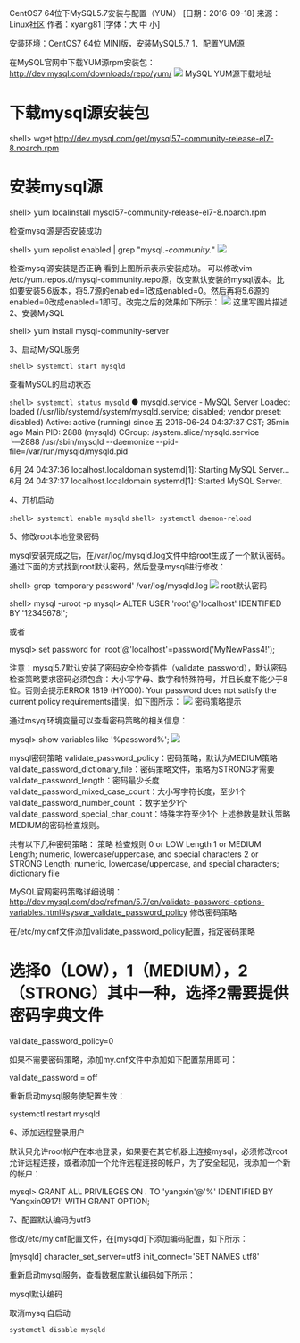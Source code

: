 CentOS7 64位下MySQL5.7安装与配置（YUM）
[日期：2016-09-18] 	来源：Linux社区  作者：xyang81 	[字体：大 中 小]

安装环境：CentOS7 64位 MINI版，安装MySQL5.7
1、配置YUM源

在MySQL官网中下载YUM源rpm安装包：http://dev.mysql.com/downloads/repo/yum/
![](assets/markdown-img-paste-20171027181342956.png)
MySQL YUM源下载地址

# 下载mysql源安装包
shell> wget http://dev.mysql.com/get/mysql57-community-release-el7-8.noarch.rpm
# 安装mysql源
shell> yum localinstall mysql57-community-release-el7-8.noarch.rpm

检查mysql源是否安装成功

shell> yum repolist enabled | grep "mysql.*-community.*"
![](assets/markdown-img-paste-20171027181355562.png)

检查mysql源安装是否正确
看到上图所示表示安装成功。
可以修改vim /etc/yum.repos.d/mysql-community.repo源，改变默认安装的mysql版本。比如要安装5.6版本，将5.7源的enabled=1改成enabled=0。然后再将5.6源的enabled=0改成enabled=1即可。改完之后的效果如下所示：
![](assets/markdown-img-paste-20171027181416588.png)
这里写图片描述
2、安装MySQL

shell> yum install mysql-community-server

3、启动MySQL服务

`shell> systemctl start mysqld`

查看MySQL的启动状态

`shell> systemctl status mysqld`
● mysqld.service - MySQL Server
   Loaded: loaded (/usr/lib/systemd/system/mysqld.service; disabled; vendor preset: disabled)
   Active: active (running) since 五 2016-06-24 04:37:37 CST; 35min ago
 Main PID: 2888 (mysqld)
   CGroup: /system.slice/mysqld.service
           └─2888 /usr/sbin/mysqld --daemonize --pid-file=/var/run/mysqld/mysqld.pid

6月 24 04:37:36 localhost.localdomain systemd[1]: Starting MySQL Server...
6月 24 04:37:37 localhost.localdomain systemd[1]: Started MySQL Server.

4、开机启动

`shell> systemctl enable mysqld`
`shell> systemctl daemon-reload`

5、修改root本地登录密码

mysql安装完成之后，在/var/log/mysqld.log文件中给root生成了一个默认密码。通过下面的方式找到root默认密码，然后登录mysql进行修改：

shell> grep 'temporary password' /var/log/mysqld.log
![](assets/markdown-img-paste-20171027181430345.png)
root默认密码

shell> mysql -uroot -p
mysql> ALTER USER 'root'@'localhost' IDENTIFIED BY '12345678!';

或者

mysql> set password for 'root'@'localhost'=password('MyNewPass4!');

注意：mysql5.7默认安装了密码安全检查插件（validate_password），默认密码检查策略要求密码必须包含：大小写字母、数字和特殊符号，并且长度不能少于8位。否则会提示ERROR 1819 (HY000): Your password does not satisfy the current policy requirements错误，如下图所示：
![](assets/markdown-img-paste-20171027181449491.png)
密码策略提示

通过msyql环境变量可以查看密码策略的相关信息：

mysql> show variables like '%password%';
![](assets/markdown-img-paste-2017102718145926.png)

mysql密码策略
validate_password_policy：密码策略，默认为MEDIUM策略
validate_password_dictionary_file：密码策略文件，策略为STRONG才需要
validate_password_length：密码最少长度
validate_password_mixed_case_count：大小写字符长度，至少1个
validate_password_number_count ：数字至少1个
validate_password_special_char_count：特殊字符至少1个
上述参数是默认策略MEDIUM的密码检查规则。

共有以下几种密码策略：
策略	检查规则
0 or LOW 	Length
1 or MEDIUM 	Length; numeric, lowercase/uppercase, and special characters
2 or STRONG 	Length; numeric, lowercase/uppercase, and special characters; dictionary file

MySQL官网密码策略详细说明：http://dev.mysql.com/doc/refman/5.7/en/validate-password-options-variables.html#sysvar_validate_password_policy
修改密码策略

在/etc/my.cnf文件添加validate_password_policy配置，指定密码策略

# 选择0（LOW），1（MEDIUM），2（STRONG）其中一种，选择2需要提供密码字典文件
validate_password_policy=0

如果不需要密码策略，添加my.cnf文件中添加如下配置禁用即可：

validate_password = off

重新启动mysql服务使配置生效：

systemctl restart mysqld

6、添加远程登录用户

默认只允许root帐户在本地登录，如果要在其它机器上连接mysql，必须修改root允许远程连接，或者添加一个允许远程连接的帐户，为了安全起见，我添加一个新的帐户：

mysql> GRANT ALL PRIVILEGES ON *.* TO 'yangxin'@'%' IDENTIFIED BY 'Yangxin0917!' WITH GRANT OPTION;

7、配置默认编码为utf8

修改/etc/my.cnf配置文件，在[mysqld]下添加编码配置，如下所示：

[mysqld]
character_set_server=utf8
init_connect='SET NAMES utf8'

重新启动mysql服务，查看数据库默认编码如下所示：

mysql默认编码

取消mysql自启动

`systemctl disable mysqld`

